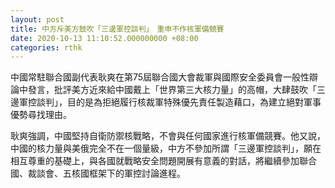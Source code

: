 ```yaml
---
layout: post
title: 中方斥美方鼓吹「三邊軍控談判」　重申不作核軍備競賽
date: 2020-10-13 11:10:52.000000000 +08:00
categories: rthk
---
```


中國常駐聯合國副代表耿爽在第75屆聯合國大會裁軍與國際安全委員會一般性辯論中發言，批評美方近來給中國戴上「世界第三大核力量」的高帽，大肆鼓吹「三邊軍控談判」，目的是為拒絕履行核裁軍特殊優先責任製造藉口，為建立絕對軍事優勢尋找理由。

耿爽強調，中國堅持自衛防禦核戰略，不會與任何國家進行核軍備競賽。他又說，中國的核力量與美俄完全不在一個量級，中方不參加所謂「三邊軍控談判」，願在相互尊重的基礎上，與各國就戰略安全問題開展有意義的對話，將繼續參加聯合國、裁談會、五核國框架下的軍控討論進程。

